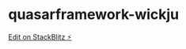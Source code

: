 # quasarframework-wickju

[Edit on StackBlitz ⚡️](https://stackblitz.com/edit/quasarframework-xhfiih)

